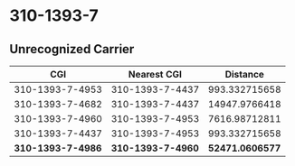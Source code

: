 # 310-1393-7
## Unrecognized Carrier


| CGI | Nearest CGI | Distance |
|-----|-------------|----------|
| 310-1393-7-4953 | 310-1393-7-4437 | 993.332715658 |
| 310-1393-7-4682 | 310-1393-7-4437 | 14947.9766418 |
| 310-1393-7-4960 | 310-1393-7-4953 | 7616.98712811 |
| 310-1393-7-4437 | 310-1393-7-4953 | 993.332715658 |
| **310-1393-7-4986** | **310-1393-7-4960** | **52471.0606577** |
